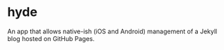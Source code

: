 # hyde
An app that allows native-ish (iOS and Android) management of a Jekyll blog hosted on GitHub Pages.
